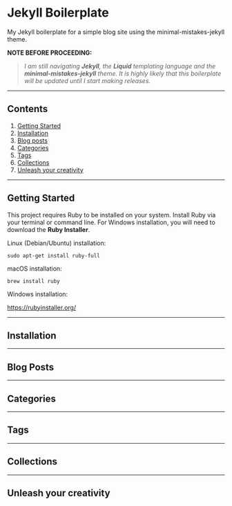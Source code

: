 # Jekyll Boilerplate
My Jekyll boilerplate for a simple blog site using the minimal-mistakes-jekyll theme.

**NOTE BEFORE PROCEEDING:**
> *I am still navigating **Jekyll**, the **Liquid** templating language and the **minimal-mistakes-jekyll** theme. It is highly likely that this boilerplate will be updated until I start making releases.*
---
## Contents
1. [Getting Started](#getting-started)
2. [Installation](#installation)
3. [Blog posts](#blog-posts)
4. [Categories](#categories)
5. [Tags](#tags)
6. [Collections](#collections)
7. [Unleash your creativity](#unleash-your-creativity)
---
## Getting Started
This project requires Ruby to be installed on your system. Install Ruby via your terminal or command line. For Windows installation, you will need to download the **Ruby Installer**.

Linux (Debian/Ubuntu) installation:

`sudo apt-get install ruby-full`

macOS installation:

`brew install ruby`

Windows installation:

https://rubyinstaller.org/

---
## Installation

---

## Blog Posts

---

## Categories

---

## Tags

---

## Collections

---

## Unleash your creativity


